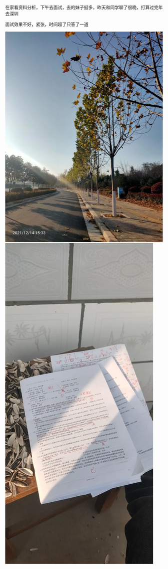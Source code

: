 在家看资料分析，下午去面试，去的妹子挺多，昨天和同学聊了很晚，打算过完年去深圳



面试效果不好，紧张，时间超了只答了一道

![](../../img/6904315-8a33aed269e4d99f.jpg)
![](../../img/6904315-9356d0a49fe054af.jpg)
